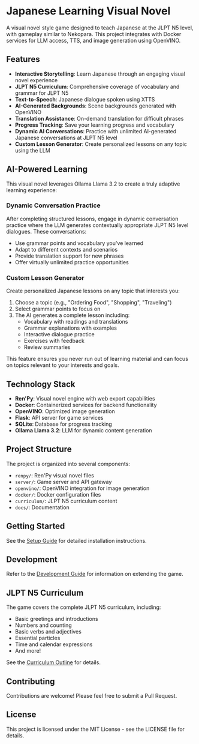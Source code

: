 # Japanese Learning Visual Novel

A visual novel style game designed to teach Japanese at the JLPT N5 level, with gameplay similar to Nekopara. This project integrates with Docker services for LLM access, TTS, and image generation using OpenVINO.

## Features

- **Interactive Storytelling**: Learn Japanese through an engaging visual novel experience
- **JLPT N5 Curriculum**: Comprehensive coverage of vocabulary and grammar for JLPT N5
- **Text-to-Speech**: Japanese dialogue spoken using XTTS
- **AI-Generated Backgrounds**: Scene backgrounds generated with OpenVINO
- **Translation Assistance**: On-demand translation for difficult phrases
- **Progress Tracking**: Save your learning progress and vocabulary
- **Dynamic AI Conversations**: Practice with unlimited AI-generated Japanese conversations at JLPT N5 level
- **Custom Lesson Generator**: Create personalized lessons on any topic using the LLM

## AI-Powered Learning

This visual novel leverages Ollama Llama 3.2 to create a truly adaptive learning experience:

### Dynamic Conversation Practice

After completing structured lessons, engage in dynamic conversation practice where the LLM generates contextually appropriate JLPT N5 level dialogues. These conversations:

- Use grammar points and vocabulary you've learned
- Adapt to different contexts and scenarios
- Provide translation support for new phrases
- Offer virtually unlimited practice opportunities

### Custom Lesson Generator

Create personalized Japanese lessons on any topic that interests you:

1. Choose a topic (e.g., "Ordering Food", "Shopping", "Traveling")
2. Select grammar points to focus on
3. The AI generates a complete lesson including:
   - Vocabulary with readings and translations
   - Grammar explanations with examples
   - Interactive dialogue practice
   - Exercises with feedback
   - Review summaries

This feature ensures you never run out of learning material and can focus on topics relevant to your interests and goals.

## Technology Stack

- **Ren'Py**: Visual novel engine with web export capabilities
- **Docker**: Containerized services for backend functionality
- **OpenVINO**: Optimized image generation
- **Flask**: API server for game services
- **SQLite**: Database for progress tracking
- **Ollama Llama 3.2**: LLM for dynamic content generation

## Project Structure

The project is organized into several components:

- `renpy/`: Ren'Py visual novel files
- `server/`: Game server and API gateway
- `openvino/`: OpenVINO integration for image generation
- `docker/`: Docker configuration files
- `curriculum/`: JLPT N5 curriculum content
- `docs/`: Documentation

## Getting Started

See the [Setup Guide](docs/setup.md) for detailed installation instructions.

## Development

Refer to the [Development Guide](docs/development.md) for information on extending the game.

## JLPT N5 Curriculum

The game covers the complete JLPT N5 curriculum, including:

- Basic greetings and introductions
- Numbers and counting
- Basic verbs and adjectives
- Essential particles
- Time and calendar expressions
- And more!

See the [Curriculum Outline](curriculum/jlpt-n5-outline.md) for details.

## Contributing

Contributions are welcome! Please feel free to submit a Pull Request.

## License

This project is licensed under the MIT License - see the LICENSE file for details.